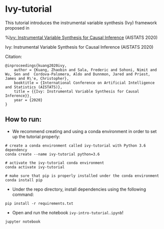 # Ivy-tutorial

This tutorial introduces the instrumental variable synthesis (Ivy) framework proposed in 

%[Ivy: Instrumental Variable Synthesis for Causal Inference](https://arxiv.org/abs/1803.01422) 
(AISTATS 2020)

Ivy: Instrumental Variable Synthesis for Causal Inference (AISTATS 2020)

Citation:
```
@inproceedings{kuang2020ivy,
    author = {Kuang, Zhaobin and Sala, Frederic and Sohoni, Nimit and Wu, Sen and  Cordova-Palomera, Aldo and Dunnmon, Jared and Priest, James and R\'e, Christopher},
    booktitle = {International Conference on Artificial Intelligence and Statistics (AISTATS)},
    title = {{Ivy: Instrumental Variable Synthesis for Causal Inference}},
    year = {2020}
}
```

## How to run:
  - We recommend creating and using a conda environment in order to set up the tutorial properly:
  ```
  # create a conda environment called ivy-tutorial with Python 3.6 dependency
  conda create --name ivy-tutorial python=3.6

  # activate the ivy-tutorial conda environment
  conda activate ivy-tutorial

  # make sure that pip is properly installed under the conda environment
  conda install pip
  ```
  - Under the repo directory, install dependencies using the following command:
  ```
  pip install -r requirements.txt
  ```
  - Open and run the notebook `ivy-intro-tutorial.ipynb`!
  ```
  jupyter notebook
  ```
